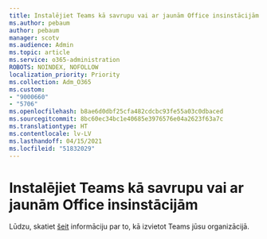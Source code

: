 ```yaml
---
title: Instalējiet Teams kā savrupu vai ar jaunām Office insinstācijām
ms.author: pebaum
author: pebaum
manager: scotv
ms.audience: Admin
ms.topic: article
ms.service: o365-administration
ROBOTS: NOINDEX, NOFOLLOW
localization_priority: Priority
ms.collection: Adm_O365
ms.custom:
- "9000660"
- "5706"
ms.openlocfilehash: b8ae6d0dbf25cfa482cdcbc93fe55a03c0dbaced
ms.sourcegitcommit: 8bc60ec34bc1e40685e3976576e04a2623f63a7c
ms.translationtype: HT
ms.contentlocale: lv-LV
ms.lasthandoff: 04/15/2021
ms.locfileid: "51832029"
---
```

# <a name="install-teams-as-standalone-or-with-new-office-installs"></a>Instalējiet Teams kā savrupu vai ar jaunām Office insinstācijām

Lūdzu, skatiet [šeit](https://docs.microsoft.com/alchemyinsights/installing-teams-as-standalone-or-with-new-existing-office-installs) informāciju par to, kā izvietot Teams jūsu organizācijā.
